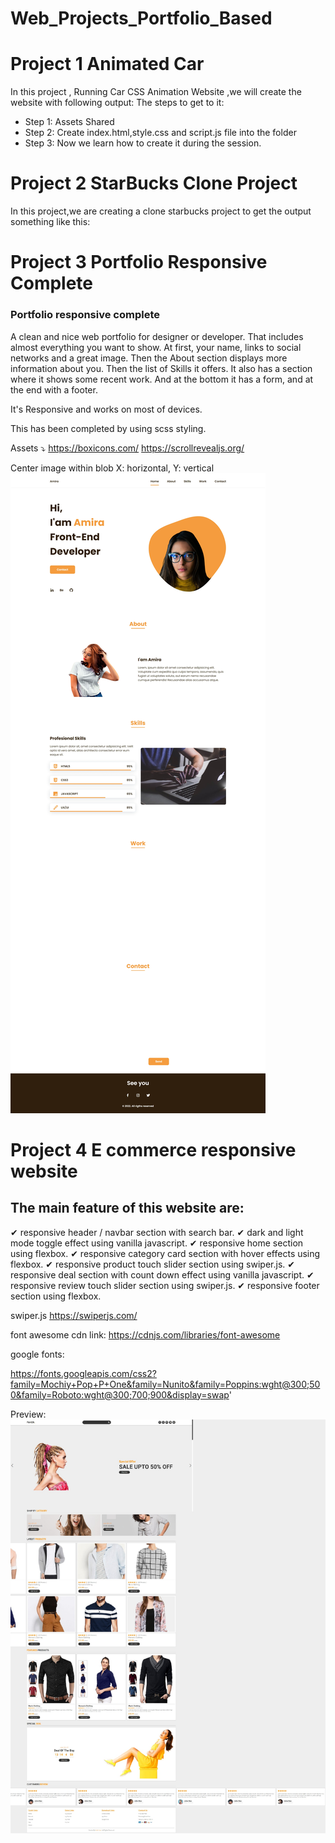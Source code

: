 # Web_Projects_Portfolio_Based

# Project 1 Animated Car 

In this project , Running Car CSS Animation Website ,we will create the website with following output:
The steps to get to it:
- Step 1: Assets Shared
- Step 2: Create index.html,style.css and script.js file into the folder
- Step 3: Now we learn how to create it during the session.


# Project 2 StarBucks Clone Project

In this project,we are creating a clone starbucks project to get the output something like this:


# Project 3 Portfolio Responsive Complete

### Portfolio responsive complete
A clean and nice web portfolio for designer or developer. That includes almost everything you want to show. At first, your name, links to social networks and a great image. Then the About section displays more information about you. Then the list of Skills it offers. It also has a section where it shows some recent work. And at the bottom it has a form, and at the end with a footer.

It's Responsive and works on most of devices.

This has been completed by using scss styling.

Assets ⤵️ 
https://boxicons.com/
https://scrollrevealjs.org/

Center image within blob
X: horizontal, Y: vertical
![preview img](/preview.jpeg)


# Project 4 E commerce responsive website 
## The main feature of this website are:

✔ responsive header / navbar section with search bar.
✔ dark and light mode toggle effect using vanilla javascript.
✔ responsive home section using flexbox.
✔ responsive category card section with hover effects using flexbox.
✔ responsive product touch slider section using swiper.js.
✔ responsive deal section with count down effect using vanilla javascript.
✔ responsive review touch slider section using swiper.js.
✔ responsive footer section using flexbox.

swiper.js
https://swiperjs.com/

font awesome cdn link:
https://cdnjs.com/libraries/font-awesome

google fonts:

https://fonts.googleapis.com/css2?family=Mochiy+Pop+P+One&family=Nunito&family=Poppins:wght@300;500&family=Roboto:wght@300;700;900&display=swap'

Preview:
![ecommerce_preview](/ecommerce_preview.jpeg)